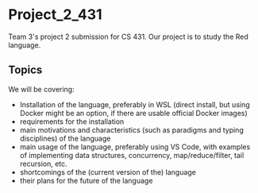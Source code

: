 # Project_2_431
Team 3's project 2 submission for CS 431. Our project is to study the Red language.

## Topics
We will be covering:
- Installation of the language, preferably in WSL
(direct install, but using Docker might be an option,
if there are usable official Docker images)
- requirements for the installation
- main motivations and characteristics (such as
paradigms and typing disciplines) of the language
- main usage of the language, preferably using
VS Code, with examples of implementing data structures, concurrency,
map/reduce/filter, tail recursion, etc.
- shortcomings of the (current version of the) language
- their plans for the future of the language
